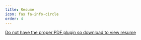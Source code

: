 ```yaml
---
title: Resume
icon: fas fa-info-circle
order: 4
---
```


<style>
.form-control, .fas.fa-search.fa-fw, .align-items-center{
    visibility:hidden;
    display:none;
}
</style>

<object height="1040" data="/RESUME.pdf" type="application/pdf" width="960">
<a href="/RESUME.pdf" >Do not have the proper PDF plugin so download to view resume</a>
</object>